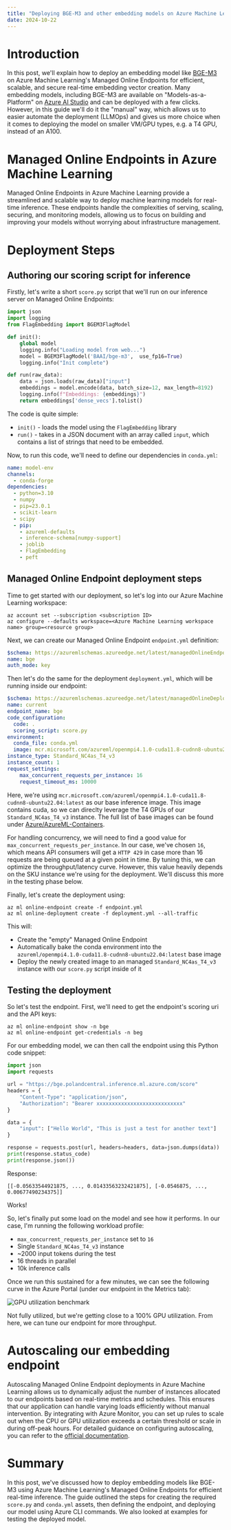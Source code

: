 ```yaml
---
title: "Deploying BGE-M3 and other embedding models on Azure Machine Learning with Managed Online Endpoints"
date: 2024-10-22
---
```


# Introduction

In this post, we'll explain how to deploy an embedding model like [BGE-M3](https://huggingface.co/BAAI/bge-m3) on Azure Machine Learning's Managed Online Endpoints for efficient, scalable, and secure real-time embedding vector creation. Many embedding models, including BGE-M3 are available on "Models-as-a-Platform" on [Azure AI Studio](https://azure.microsoft.com/en-us/products/ai-studio) and can be deployed with a few clicks. However, in this guide we'll do it the "manual" way, which allows us to easier automate the deployment (LLMOps) and gives us more choice when it comes to deploying the model on smaller VM/GPU types, e.g. a T4 GPU, instead of an A100.

# Managed Online Endpoints in Azure Machine Learning

Managed Online Endpoints in Azure Machine Learning provide a streamlined and scalable way to deploy machine learning models for real-time inference. These endpoints handle the complexities of serving, scaling, securing, and monitoring models, allowing us to focus on building and improving your models without worrying about infrastructure management.

# Deployment Steps

## Authoring our scoring script for inference

Firstly, let's write a short `score.py` script that we'll run on our inference server on Managed Online Endpoints:

```python
import json
import logging
from FlagEmbedding import BGEM3FlagModel

def init():
    global model
    logging.info("Loading model from web...")
    model = BGEM3FlagModel('BAAI/bge-m3',  use_fp16=True)
    logging.info("Init complete")

def run(raw_data):
    data = json.loads(raw_data)["input"]
    embeddings = model.encode(data, batch_size=12, max_length=8192)
    logging.info(f"Embeddings: {embeddings}")
    return embeddings['dense_vecs'].tolist()
```

The code is quite simple:

* `init()` - loads the model using the `FlagEmbedding` library
* `run()` - takes in a JSON document with an array called `input`, which contains a list of strings that need to be embedded.

Now, to run this code, we'll need to define our dependencies in `conda.yml`:

```yaml
name: model-env
channels:
  - conda-forge
dependencies:
  - python=3.10
  - numpy
  - pip=23.0.1
  - scikit-learn
  - scipy
  - pip:
    - azureml-defaults
    - inference-schema[numpy-support]
    - joblib
    - FlagEmbedding
    - peft
```

## Managed Online Endpoint deployment steps

Time to get started with our deployment, so let's log into our Azure Machine Learning workspace:

```cli
az account set --subscription <subscription ID>
az configure --defaults workspace=<Azure Machine Learning workspace name> group=<resource group>
```

Next, we can create our Managed Online Endpoint `endpoint.yml` definition:

```yaml
$schema: https://azuremlschemas.azureedge.net/latest/managedOnlineEndpoint.schema.json
name: bge
auth_mode: key
```

Then let's do the same for the deployment `deployment.yml`, which will be running inside our endpoint:

```yaml
$schema: https://azuremlschemas.azureedge.net/latest/managedOnlineDeployment.schema.json
name: current
endpoint_name: bge
code_configuration:
  code: .
  scoring_script: score.py
environment: 
  conda_file: conda.yml
  image: mcr.microsoft.com/azureml/openmpi4.1.0-cuda11.8-cudnn8-ubuntu22.04:latest
instance_type: Standard_NC4as_T4_v3
instance_count: 1
request_settings:
    max_concurrent_requests_per_instance: 16
    request_timeout_ms: 10000
```

Here, we're using `mcr.microsoft.com/azureml/openmpi4.1.0-cuda11.8-cudnn8-ubuntu22.04:latest` as our base inference image. This image contains cuda, so we can direclty leverage the T4 GPUs of our `Standard_NC4as_T4_v3` instance. The full list of base images can be found under [Azure/AzureML-Containers](https://github.com/Azure/AzureML-Containers/tree/master).

For handling concurrency, we will need to find a good value for `max_concurrent_requests_per_instance`. In our case, we've chosen `16`, which means API consumers will get a `HTTP 429` in case more than 16 requests are being queued at a given point in time. By tuning this, we can optimize the throughput/latency curve. However, this value heavily depends on the SKU instance we're using for the deployment. We'll discuss this more in the testing phase below.

Finally, let's create the deployment using:

```cli
az ml online-endpoint create -f endpoint.yml
az ml online-deployment create -f deployment.yml --all-traffic
```

This will:

* Create the "empty" Managed Online Endpoint
* Automatically bake the conda environment into the `azureml/openmpi4.1.0-cuda11.8-cudnn8-ubuntu22.04:latest` base image
* Deploy the newly created image to an managed `Standard_NC4as_T4_v3` instance with our `score.py` script inside of it

## Testing the deployment

So let's test the endpoint. First, we'll need to get the endpoint's scoring uri and the API keys:

```cli
az ml online-endpoint show -n bge
az ml online-endpoint get-credentials -n beg
```

For our embedding model, we can then call the endpoint using this Python code snippet:

```python
import json
import requests

url = "https://bge.polandcentral.inference.ml.azure.com/score"
headers = {
    "Content-Type": "application/json",
    "Authorization": "Bearer xxxxxxxxxxxxxxxxxxxxxxxxxxxx"
}

data = {
    "input": ["Hello World", "This is just a test for another text"]
}

response = requests.post(url, headers=headers, data=json.dumps(data))
print(response.status_code)
print(response.json())
```

Response:

```
[[-0.05633544921875, ..., 0.01433563232421875], [-0.0546875, ..., 0.00677490234375]]
```

Works!

So, let's finally put some load on the model and see how it performs. In our case, I'm running the following workload profile:

* `max_concurrent_requests_per_instance` set to `16`
* Single `Standard_NC4as_T4_v3` instance
* ~2000 input tokens during the test
* 16 threads in parallel
* 10k inference calls

Once we run this sustained for a few minutes, we can see the following curve in the Azure Portal (under our endpoint in the Metrics tab):

![GPU utilization benchmark](/images/gpu_load_embeddings.png "GPU utilization benchmark")

Not fully utilized, but we're getting close to a 100% GPU utilization. From here, we can tune our endpoint for more throughput.

# Autoscaling our embedding endpoint

Autoscaling Managed Online Endpoint deployments in Azure Machine Learning allows us to dynamically adjust the number of instances allocated to our endpoints based on real-time metrics and schedules. This ensures that our application can handle varying loads efficiently without manual intervention. By integrating with Azure Monitor, you can set up rules to scale out when the CPU or GPU utilization exceeds a certain threshold or scale in during off-peak hours. For detailed guidance on configuring autoscaling, you can refer to the [official documentation](https://learn.microsoft.com/en-us/azure/machine-learning/how-to-autoscale-endpoints?view=azureml-api-2&tabs=cli).

# Summary

In this post, we've discussed how to deploy embedding models like BGE-M3 using Azure Machine Learning's Managed Online Endpoints for efficient real-time inference. The guide outlined the steps for creating the required `score.py` and `conda.yml` assets, then defining the endpoint, and deploying our model using Azure CLI commands. We also looked at examples for testing the deployed model.
